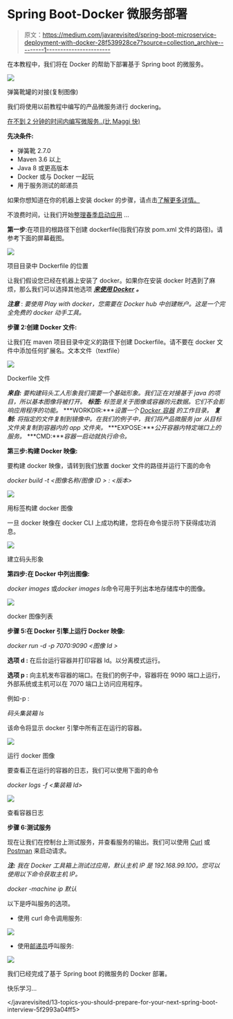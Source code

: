 # Spring Boot-Docker 微服务部署

> 原文：<https://medium.com/javarevisited/spring-boot-microservice-deployment-with-docker-28f539928ce7?source=collection_archive---------1----------------------->

在本教程中，我们将在 Docker 的帮助下部署基于 Spring boot 的微服务。

[![](img/85650534e5675730b4559e4bf3879b93.png)](https://javarevisited.blogspot.com/2018/02/top-5-spring-microservices-courses-with-spring-boot-and-spring-cloud.html)

弹簧靴罐的对接(复制图像)

我们将使用以前教程中编写的产品微服务进行 dockering。

[在不到 2 分钟的时间内编写微服务..(比 Maggi 快)](/@somwanshisagar11/write-microservice-in-less-than-2-mins-faster-than-maggi-b5b0d65a058)

**先决条件:**

*   弹簧靴 2.7.0
*   Maven 3.6 以上
*   Java 8 或更高版本
*   Docker 或与 Docker 一起玩
*   用于服务测试的邮递员

如果你想知道在你的机器上安装 docker 的步骤，请点击[了解更多详情。](https://docs.docker.com/engine/install/)

不浪费时间，让我们开始[整理春季启动应用](/javarevisited/5-best-docker-courses-for-java-and-spring-boot-developers-bbf01c5e6542) …

**第一步**:在项目的根路径下创建 dockerfile(指我们存放 pom.xml 文件的路径)。请参考下面的屏幕截图。

![](img/6257cc7dbd1951c6c7a66bbecd77da69.png)

项目目录中 Dockerfile 的位置

让我们假设您已经在机器上安装了 docker。如果你在安装 docker 时遇到了麻烦，那么我们可以选择其他选项 [***来使用 Docker***](https://labs.play-with-docker.com/) ***。***

***注意*** : *要使用 Play with docker，您需要在 Docker hub 中创建帐户。这是一个完全免费的 docker 动手工具。*

**步骤 2:创建 Docker 文件:**

让我们在 maven 项目目录中定义的路径下创建 Dockerfile。请不要在 docker 文件中添加任何扩展名。文本文件（textfile）

[![](img/5ccb68e5f60b7d360a748934a5aaf65a.png)](https://javarevisited.blogspot.com/2022/05/docker-interview-questions-answers-for.html)

Dockerfile 文件

***来自:*** *要构建码头工人形象我们需要一个基础形象。我们正在对接基于 java 的项目，所以基本图像将被打开。* ***标签:*** *标签是关于图像或容器的元数据。它们不会影响应用程序的功能。* ***WORKDIR:****设置一个* [*Docker 容器*](/javarevisited/top-5-free-courses-to-learn-docker-for-beginners-best-of-lot-b2b1ad2b98ad) *的工作目录。* ***复制:*** *将指定的文件复制到镜像中。在我们的例子中，我们将产品微服务 jar 从目标文件夹复制到容器内的 app 文件夹。* ***EXPOSE:****公开容器内特定端口上的服务。* ***CMD:****容器一启动就执行命令。*

**第三步:构建 Docker 映像:**

要构建 docker 映像，请转到我们放置 docker 文件的路径并运行下面的命令

*docker build -t <图像名称/图像 ID > : <版本>*

[![](img/3bd9880b8e9ac87945a530c735183a6d.png)](https://www.java67.com/2021/04/top-5-courses-to-learn-docker-for-java.html)

用标签构建 docker 图像

一旦 docker 映像在 docker CLI 上成功构建，您将在命令提示符下获得成功消息。

[![](img/f88b8fedc8af77949cf108c6e46b6fd0.png)](https://javarevisited.blogspot.com/2022/05/docker-interview-questions-answers-for.html)

建立码头形象

**第四步:在 Docker 中列出图像:**

*docker images* 或*docker images ls*命令可用于列出本地存储库中的图像。

[![](img/79f58eba961c4680a43e6571e3caa7a5.png)](https://www.youtube.com/watch?v=gL4txpW5ijU)

docker 图像列表

**步骤 5:在 Docker 引擎上运行 Docker 映像:**

*docker run -d -p 7070:9090 <图像 Id >*

**选项 d :** 在后台运行容器并打印容器 Id。以分离模式运行。

**选项 p :** 向主机发布容器的端口。在我们的例子中，容器将在 9090 端口上运行，外部系统或主机可以在 7070 端口上访问应用程序。

例如-p <external port="">:<internal port=""></internal></external>

*码头集装箱 ls*

该命令将显示 docker 引擎中所有正在运行的容器。

[![](img/d9b262fc262f4ea7ac152f3229e24fbe.png)](https://javarevisited.blogspot.com/2019/05/top-5-courses-to-learn-docker-and-kubernetes-for-devops.html#axzz7DP5DDtxT)

运行 docker 图像

要查看正在运行的容器的日志，我们可以使用下面的命令

*docker logs -f <集装箱 Id>*

![](img/cd40abbb28dd15a1ead559fcd46dcc3f.png)

查看容器日志

**步骤 6:测试服务**

现在让我们在控制台上测试服务，并查看服务的输出。我们可以使用 [Curl](https://javarevisited.blogspot.com/2015/10/how-to-send-http-request-from-unix-or-linux-curl-wget-example.html) 或 [Postman](/javarevisited/7-best-courses-to-learn-postman-tool-for-web-service-and-api-testing-f225c138fa5a) 来启动请求。

***注:*** *我在 Docker 工具箱上测试过应用，默认主机 IP 是 192.168.99.100。您可以使用以下命令获取主机 IP。*

*docker -machine ip 默认*

以下是呼叫服务的选项。

*   使用 curl 命令调用服务:

[![](img/c67bd09941032d15bcd646d036f27c37.png)](https://javarevisited.blogspot.com/2017/03/10-examples-of-curl-command-in-unix-and-Linux.html#axzz6bYzaddcE)

*   使用[邮递员](https://javarevisited.blogspot.com/2020/02/top-5-postman-tutorials-and-courses-for-web-developers.html)呼叫服务:

[![](img/fa7800885685d3f4254315173bcd2ed7.png)](https://javarevisited.blogspot.com/2020/02/top-5-postman-tutorials-and-courses-for-web-developers.html)

我们已经完成了基于 Spring boot 的微服务的 Docker 部署。

快乐学习…

</javarevisited/13-topics-you-should-prepare-for-your-next-spring-boot-interview-5f2993a04ff5> 